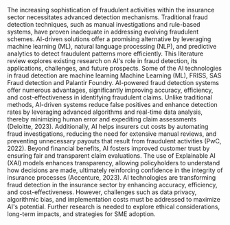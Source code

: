 The increasing sophistication of fraudulent activities within the insurance sector necessitates advanced detection mechanisms. Traditional fraud detection techniques, such as manual investigations and rule-based systems, have proven inadequate in addressing evolving fraudulent schemes. AI-driven solutions offer a promising alternative by leveraging machine learning (ML), natural language processing (NLP), and predictive analytics to detect fraudulent patterns more efficiently. This literature review explores existing research on AI's role in fraud detection, its applications, challenges, and future prospects. Some of the AI technologies in fraud detection are machine learning Machine Learning (ML), FRISS, SAS Fraud detection and Palantir Foundry.
AI-powered fraud detection systems offer numerous advantages, significantly improving accuracy, efficiency, and cost-effectiveness in identifying fraudulent claims. Unlike traditional methods, AI-driven systems reduce false positives and enhance detection rates by leveraging advanced algorithms and real-time data analysis, thereby minimizing human error and expediting claim assessments (Deloitte, 2023). Additionally, AI helps insurers cut costs by automating fraud investigations, reducing the need for extensive manual reviews, and preventing unnecessary payouts that result from fraudulent activities (PwC, 2022). Beyond financial benefits, AI fosters improved customer trust by ensuring fair and transparent claim evaluations. The use of Explainable AI (XAI) models enhances transparency, allowing policyholders to understand how decisions are made, ultimately reinforcing confidence in the integrity of insurance processes (Accenture, 2023).
AI technologies are transforming fraud detection in the insurance sector by enhancing accuracy, efficiency, and cost-effectiveness. However, challenges such as data privacy, algorithmic bias, and implementation costs must be addressed to maximize AI's potential. Further research is needed to explore ethical considerations, long-term impacts, and strategies for SME adoption.

